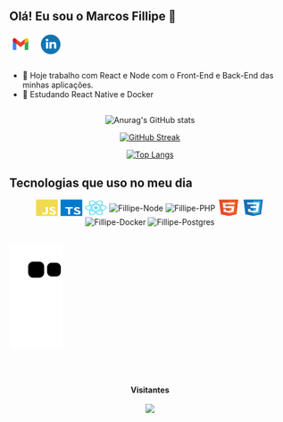 ## Olá! Eu sou o Marcos Fillipe 👋

<a href = "mailto:marcosfillipebezerra@gmail.com" target="_blank"><img style="margin: 0 10px 10px 0;" src="./img/gmail.svg" alt="gmail" width="40px" target="_blank"></a>
<a href="https://www.linkedin.com/in/marcos-fillipe-bezerra" target="_blank"><img style="margin: 0 10px 10px 0;" src="./img/linkedin.svg" alt="linkedin" width="40px" target="_blank"></a> 

- 🔭 Hoje trabalho com React e Node com o Front-End e Back-End das minhas aplicações. 
- 🌱 Estudando React Native e Docker

##

<div align="center">

![Anurag's GitHub stats](https://github-readme-stats.vercel.app/api?username=marcosfillipe&show_icons=true&count_private=true&theme=algolia&border_radius=20)

[![GitHub Streak](https://streak-stats.demolab.com?user=marcosfillipe&theme=algolia&border_radius=20&locale=pt_BR&date_format=j%20M%5B%20Y%5D&fire=EB0404&currStreakNum=CF4A4A&ring=EB7023)](https://git.io/streak-stats)

[![Top Langs](https://github-readme-stats.vercel.app/api/top-langs/?username=marcosfillipe&layout=compact&theme=algolia&border_radius=20)](https://github.com/anuraghazra/github-readme-stats)

</div>



  
## **Tecnologias que uso no meu dia**
  
<div align="center">
  <img align="center" alt="Fillipe-Js" height="30" width="40" src="https://raw.githubusercontent.com/devicons/devicon/master/icons/javascript/javascript-plain.svg">
  <img align="center" alt="Fillipe-Ts" height="30" width="40" src="https://raw.githubusercontent.com/devicons/devicon/master/icons/typescript/typescript-plain.svg">
  <img align="center" alt="Fillipe-React" height="30" width="40" src="https://raw.githubusercontent.com/devicons/devicon/master/icons/react/react-original.svg">
  <img align="center" alt="Fillipe-Node" height="30" width="40" src="https://cdn.jsdelivr.net/gh/devicons/devicon/icons/nodejs/nodejs-plain.svg">
  <img align="center" alt="Fillipe-PHP" height="30" width="40" src="https://cdn.jsdelivr.net/gh/devicons/devicon/icons/php/php-original.svg">
  <img align="center" alt="Fillipe-HTML" height="30" width="40" src="https://raw.githubusercontent.com/devicons/devicon/master/icons/html5/html5-original.svg">
  <img align="center" alt="Fillipe-CSS" height="30" width="40" src="https://raw.githubusercontent.com/devicons/devicon/master/icons/css3/css3-original.svg">
  <img align="center" alt="Fillipe-Docker" height="30" width="40" src="https://cdn.jsdelivr.net/gh/devicons/devicon/icons/docker/docker-original.svg">
  <img align="center" alt="Fillipe-Postgres" height="30" width="40" src="https://cdn.jsdelivr.net/gh/devicons/devicon/icons/postgresql/postgresql-plain-wordmark.svg">
</div>

##

![snake gif](https://github.com/marcosfillipe/marcosfillipe/blob/output/github-contribution-grid-snake.svg)

##

<div align="center">
<br><p align="centre"><b>Visitantes</b></p>  
<p align="center"><img align="center" src="https://profile-counter.glitch.me/{marcosfillipe}/count.svg" /></p> 
<br>
</div>
